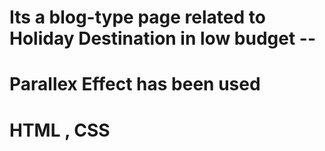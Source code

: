 # Its a blog-type page related to Holiday Destination in low budget --
# Parallex Effect has been used
# HTML , CSS 

